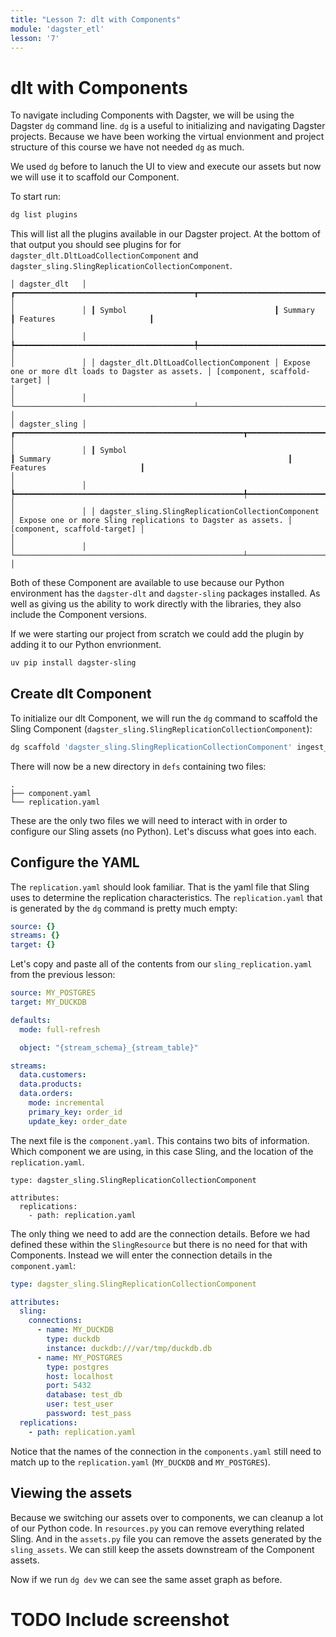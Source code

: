 ```yaml
---
title: "Lesson 7: dlt with Components"
module: 'dagster_etl'
lesson: '7'
---
```


# dlt with Components

To navigate including Components with Dagster, we will be using the Dagster `dg` command line. `dg` is a useful to initializing and navigating Dagster projects. Because we have been working the virtual envionment and project structure of this course we have not needed `dg` as much.

We used `dg` before to lanuch the UI to view and execute our assets but now we will use it to scaffold our Component.

To start run:

```bash
dg list plugins
```

This will list all the plugins available in our Dagster project. At the bottom of that output you should see plugins for for `dagster_dlt.DltLoadCollectionComponent` and `dagster_sling.SlingReplicationCollectionComponent`.

```
│ dagster_dlt   │ ┏━━━━━━━━━━━━━━━━━━━━━━━━━━━━━━━━━━━━━━━━┳━━━━━━━━━━━━━━━━━━━━━━━━━━━━━━━━━━━━━━━━━━━━━━━━━━━━┳━━━━━━━━━━━━━━━━━━━━━━━━━━━━━━┓                                                                   │
│               │ ┃ Symbol                                 ┃ Summary                                            ┃ Features                     ┃                                                                   │
│               │ ┡━━━━━━━━━━━━━━━━━━━━━━━━━━━━━━━━━━━━━━━━╇━━━━━━━━━━━━━━━━━━━━━━━━━━━━━━━━━━━━━━━━━━━━━━━━━━━━╇━━━━━━━━━━━━━━━━━━━━━━━━━━━━━━┩                                                                   │
│               │ │ dagster_dlt.DltLoadCollectionComponent │ Expose one or more dlt loads to Dagster as assets. │ [component, scaffold-target] │                                                                   │
│               │ └────────────────────────────────────────┴────────────────────────────────────────────────────┴──────────────────────────────┘                                                                   │
│ dagster_sling │ ┏━━━━━━━━━━━━━━━━━━━━━━━━━━━━━━━━━━━━━━━━━━━━━━━━━━━┳━━━━━━━━━━━━━━━━━━━━━━━━━━━━━━━━━━━━━━━━━━━━━━━━━━━━━━━━━━━━━┳━━━━━━━━━━━━━━━━━━━━━━━━━━━━━━┓                                               │
│               │ ┃ Symbol                                            ┃ Summary                                                     ┃ Features                     ┃                                               │
│               │ ┡━━━━━━━━━━━━━━━━━━━━━━━━━━━━━━━━━━━━━━━━━━━━━━━━━━━╇━━━━━━━━━━━━━━━━━━━━━━━━━━━━━━━━━━━━━━━━━━━━━━━━━━━━━━━━━━━━━╇━━━━━━━━━━━━━━━━━━━━━━━━━━━━━━┩                                               │
│               │ │ dagster_sling.SlingReplicationCollectionComponent │ Expose one or more Sling replications to Dagster as assets. │ [component, scaffold-target] │                                               │
│               │ └───────────────────────────────────────────────────┴─────────────────────────────────────────────────────────────┴──────────────────────────────┘                                               │
```

Both of these Component are available to use because our Python environment has the `dagster-dlt` and `dagster-sling` packages installed. As well as giving us the ability to work directly with the libraries, they also include the Component versions.

If we were starting our project from scratch we could add the plugin by adding it to our Python envrionment.

```bash
uv pip install dagster-sling
```

## Create dlt Component

To initialize our dlt Component, we will run the `dg` command to scaffold the Sling Component (`dagster_sling.SlingReplicationCollectionComponent`): 

```bash
dg scaffold 'dagster_sling.SlingReplicationCollectionComponent' ingest_files
```

There will now be a new directory in `defs` containing two files:

```
.
├── component.yaml
└── replication.yaml
```

These are the only two files we will need to interact with in order to configure our Sling assets (no Python). Let's discuss what goes into each.

## Configure the YAML

The `replication.yaml` should look familiar. That is the yaml file that Sling uses to determine the replication characteristics. The `replication.yaml` that is generated by the `dg` command is pretty much empty:

```yaml
source: {}
streams: {}
target: {}
```

Let's copy and paste all of the contents from our `sling_replication.yaml` from the previous lesson:

```yaml
source: MY_POSTGRES
target: MY_DUCKDB

defaults:
  mode: full-refresh

  object: "{stream_schema}_{stream_table}"

streams:
  data.customers:
  data.products:
  data.orders:
    mode: incremental
    primary_key: order_id
    update_key: order_date
```

The next file is the `component.yaml`. This contains two bits of information. Which component we are using, in this case Sling, and the location of the `replication.yaml`.

```
type: dagster_sling.SlingReplicationCollectionComponent

attributes:
  replications:
    - path: replication.yaml
```

The only thing we need to add are the connection details. Before we had defined these within the `SlingResource` but there is no need for that with Components. Instead we will enter the connection details in the `component.yaml`:

```yaml
type: dagster_sling.SlingReplicationCollectionComponent

attributes:
  sling:
    connections:
      - name: MY_DUCKDB
        type: duckdb
        instance: duckdb:///var/tmp/duckdb.db
      - name: MY_POSTGRES
        type: postgres
        host: localhost
        port: 5432
        database: test_db
        user: test_user
        password: test_pass
  replications:
    - path: replication.yaml
```

Notice that the names of the connection in the `components.yaml` still need to match up to the `replication.yaml` (`MY_DUCKDB` and `MY_POSTGRES`).

## Viewing the assets

Because we switching our assets over to components, we can cleanup a lot of our Python code. In `resources.py` you can remove everything related Sling. And in the `assets.py` file you can remove the assets generated by the `sling_assets`. We can still keep the assets downstream of the Component assets.

Now if we run `dg dev` we can see the same asset graph as before.

# TODO Include screenshot
